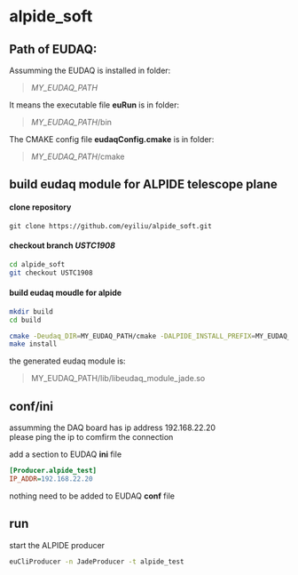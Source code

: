 # alpide_soft

## Path of EUDAQ:

Assumming the EUDAQ is installed in folder:
> *MY_EUDAQ_PATH*   

It means the executable file **euRun** is in folder:
> *MY_EUDAQ_PATH*/bin   

The CMAKE config file **eudaqConfig.cmake** is in folder: 
> *MY_EUDAQ_PATH*/cmake  


##  build eudaq module for ALPIDE telescope plane
#### clone  repository
```
git clone https://github.com/eyiliu/alpide_soft.git
```

#### checkout branch *USTC1908* 
```bash 
cd alpide_soft 
git checkout USTC1908 
```

#### build eudaq moudle for alpide
```bash 
mkdir build 
cd build 

cmake -Deudaq_DIR=MY_EUDAQ_PATH/cmake -DALPIDE_INSTALL_PREFIX=MY_EUDAQ_PATH ../ 
make install   
```
the generated eudaq module is:    
> MY_EUDAQ_PATH/lib/libeudaq_module_jade.so



## conf/ini 
assumming the DAQ board has ip address 192.168.22.20   
please ping the ip to comfirm the connection   

add a section to EUDAQ **ini** file 
```ini
[Producer.alpide_test]
IP_ADDR=192.168.22.20
```

nothing need to be added to EUDAQ **conf** file

## run  

start the ALPIDE producer
```bash
euCliProducer -n JadeProducer -t alpide_test
```
